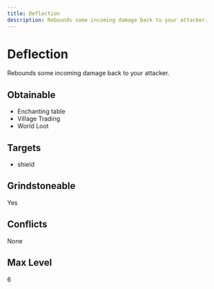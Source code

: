 ```yaml
---
title: Deflection
description: Rebounds some incoming damage back to your attacker.
---
```

# Deflection
Rebounds some incoming damage back to your attacker.
## Obtainable
- Enchanting table
- Village Trading
- World Loot
## Targets
- shield
## Grindstoneable
Yes
## Conflicts
None
## Max Level
6

